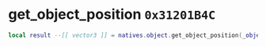 # get_object_position `0x31201B4C`

```lua
local result --[[ vector3 ]] = natives.object.get_object_position(_object --[[ integer ]])
```